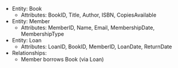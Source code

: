 - Entity: Book
  - Attributes: BookID, Title, Author, ISBN, CopiesAvailable
- Entity: Member
  - Attributes: MemberID, Name, Email, MembershipDate, MembershipType
- Entity: Loan
  - Attributes: LoanID, BookID, MemberID, LoanDate, ReturnDate
- Relationships:
  - Member borrows Book (via Loan)
